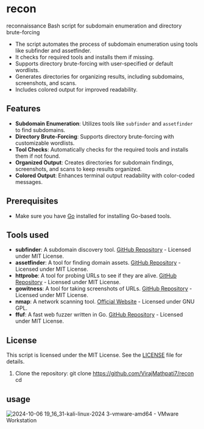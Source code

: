 # recon
reconnaissance Bash script for subdomain enumeration and directory brute-forcing

- The script automates the process of subdomain enumeration using tools like subfinder and assetfinder.
- It checks for required tools and installs them if missing.
- Supports directory brute-forcing with user-specified or default wordlists.
- Generates directories for organizing results, including subdomains, screenshots, and scans.
- Includes colored output for improved readability.

## Features

- **Subdomain Enumeration**: Utilizes tools like `subfinder` and `assetfinder` to find subdomains.
- **Directory Brute-Forcing**: Supports directory brute-forcing with customizable wordlists.
- **Tool Checks**: Automatically checks for the required tools and installs them if not found.
- **Organized Output**: Creates directories for subdomain findings, screenshots, and scans to keep results organized.
- **Colored Output**: Enhances terminal output readability with color-coded messages.

## Prerequisites
- Make sure you have [Go](https://golang.org/dl/) installed for installing Go-based tools.

## Tools used
- **subfinder**: A subdomain discovery tool. [GitHub Repository](https://github.com/projectdiscovery/subfinder) - Licensed under MIT License.
- **assetfinder**: A tool for finding domain assets. [GitHub Repository](https://github.com/tomnomnom/assetfinder) - Licensed under MIT License.
- **httprobe**: A tool for probing URLs to see if they are alive. [GitHub Repository](https://github.com/tomnomnom/httprobe) - Licensed under MIT License.
- **gowitness**: A tool for taking screenshots of URLs. [GitHub Repository](https://github.com/sensepost/gowitness) - Licensed under MIT License.
- **nmap**: A network scanning tool. [Official Website](https://nmap.org/) - Licensed under GNU GPL.
- **ffuf**: A fast web fuzzer written in Go. [GitHub Repository](https://github.com/ffuf/ffuf) - Licensed under MIT License.

## License

This script is licensed under the MIT License. See the [LICENSE](LICENSE) file for details.


1. Clone the repository:
   git clone <https://github.com/VirajMathpati7/recon>
   cd

## usage 
![2024-10-06 19_16_31-kali-linux-2024 3-vmware-amd64 - VMware Workstation](https://github.com/user-attachments/assets/f9c9e23c-c834-4d5f-a89a-317d6ce71d88)
